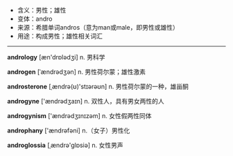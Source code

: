 - <span class="definition">含义：男性；雄性</span>
- <span class="definition">变体：andro</span>
- <span class="definition">来源：希腊单词andros（意为man或male，即男性或雄性）</span>
- <span class="definition">用途：构成男性；雄性相关词汇</span>

---

<span class="vocabulary">**andrology**</span> [æn'drɒlədʒi] n. 男科学

<span class="vocabulary">**androgen**</span> [ˈændrədʒən] n. 男性荷尔蒙；雄性激素

<span class="vocabulary">**androsterone**</span> [ˌændrə(ʊ)'stɪərəʊn] n. 男性荷尔蒙的一种，雄甾酮

<span class="vocabulary">**androgyne**</span> ['ændrədʒaɪn] n. 双性人，具有男女两性的人

<span class="vocabulary">**androgynism**</span> ['ændrədʒɪnɪzəm] n. 女性假两性同体

<span class="vocabulary">**androphany**</span> ['ændrəfәni] n.（女子）男性化

<span class="vocabulary">**androglossia**</span> [ˌændrə'glɒsiə] n. 女性男声

